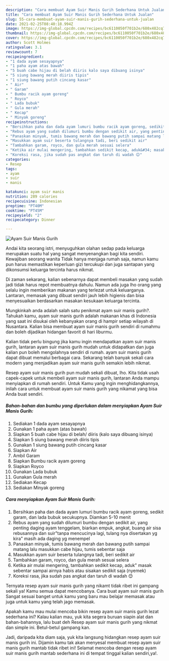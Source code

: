 ```yaml
---
description: "Cara membuat Ayam Suir Manis Gurih Sederhana Untuk Jualan"
title: "Cara membuat Ayam Suir Manis Gurih Sederhana Untuk Jualan"
slug: 55-cara-membuat-ayam-suir-manis-gurih-sederhana-untuk-jualan
date: 2021-02-25T08:40:18.994Z
image: https://img-global.cpcdn.com/recipes/bc6110050f701b2e/680x482cq70/ayam-suir-manis-gurih-foto-resep-utama.jpg
thumbnail: https://img-global.cpcdn.com/recipes/bc6110050f701b2e/680x482cq70/ayam-suir-manis-gurih-foto-resep-utama.jpg
cover: https://img-global.cpcdn.com/recipes/bc6110050f701b2e/680x482cq70/ayam-suir-manis-gurih-foto-resep-utama.jpg
author: Scott Holmes
ratingvalue: 3.1
reviewcount: 7
recipeingredient:
- "1 dada ayam sesayapnya"
- "1 paha ayam atas bawah"
- "5 buah cabe hijau di belah diiris kalo saya dibuang isinya"
- "5 siung bawang merah diiris tipis"
- "1 siung bawang putih cincang kasar"
- " Air"
- " Garam"
- " Bumbu racik ayam goreng"
- " Royco"
- " Lada bubuk"
- " Gula merah"
- " Kecap"
- " Minyak goreng"
recipeinstructions:
- "Bersihkan paha dan dada ayam lumuri bumbu racik ayam goreng, sedikit garam, dan lada bubuk secukupnya. Diamkan 5-10 menit"
- "Rebus ayam yang sudah dilumuri bumbu dengan sedikit air, yang penting daging ayam tenggelam, biarkan empuk, angkat, buang air sisa rebusannya dan suir&#34;tanpa mencucinya lagi, tulang nya disertakan yg kira&#34; masih ada daging yg menempel"
- "Panaskan minyak, tumis bawang merah dan bawang putih sampai matang lalu masukkan cabe hijau, tumis sebentar saja"
- "Masukkan ayam suir beserta tulangnya tadi, beri sedikit air"
- "Tambahkan garam, royco, dan gula merah sesuai selera"
- "Ketika air mulai mengering, tambahkan sedikit kecap, aduk&#34; masak sebentar sampai airnya habis atau sisakan sedikit saja (nyemek)"
- "Koreksi rasa, jika sudah pas angkat dan taruh di wadah 😊"
categories:
- Resep
tags:
- ayam
- suir
- manis

katakunci: ayam suir manis 
nutrition: 289 calories
recipecuisine: Indonesian
preptime: "PT40M"
cooktime: "PT45M"
recipeyield: "2"
recipecategory: Dinner

---
```



![Ayam Suir Manis Gurih](https://img-global.cpcdn.com/recipes/bc6110050f701b2e/680x482cq70/ayam-suir-manis-gurih-foto-resep-utama.jpg)

Andai kita seorang istri, menyuguhkan olahan sedap pada keluarga merupakan suatu hal yang sangat menyenangkan bagi kita sendiri. Kewajiban seorang  wanita Tidak hanya menjaga rumah saja, namun kamu pun harus memastikan keperluan gizi tercukupi dan juga santapan yang dikonsumsi keluarga tercinta harus nikmat.

Di zaman  sekarang, kalian sebenarnya dapat membeli masakan yang sudah jadi tidak harus repot membuatnya dahulu. Namun ada juga lho orang yang selalu ingin memberikan makanan yang terlezat untuk keluarganya. Lantaran, memasak yang dibuat sendiri jauh lebih higienis dan bisa menyesuaikan berdasarkan masakan kesukaan keluarga tercinta. 



Mungkinkah anda adalah salah satu penikmat ayam suir manis gurih?. Tahukah kamu, ayam suir manis gurih adalah makanan khas di Indonesia yang saat ini disukai oleh kebanyakan orang di hampir setiap wilayah di Nusantara. Kalian bisa membuat ayam suir manis gurih sendiri di rumahmu dan boleh dijadikan hidangan favorit di hari liburmu.

Kalian tidak perlu bingung jika kamu ingin mendapatkan ayam suir manis gurih, lantaran ayam suir manis gurih mudah untuk didapatkan dan juga kalian pun boleh mengolahnya sendiri di rumah. ayam suir manis gurih dapat dibuat memalui berbagai cara. Sekarang telah banyak sekali cara modern yang menjadikan ayam suir manis gurih semakin lebih nikmat.

Resep ayam suir manis gurih pun mudah sekali dibuat, lho. Kita tidak usah capek-capek untuk membeli ayam suir manis gurih, lantaran Anda mampu menyiapkan di rumah sendiri. Untuk Kamu yang ingin menghidangkannya, inilah cara untuk membuat ayam suir manis gurih yang nikamat yang bisa Anda buat sendiri.

<!--inarticleads1-->

##### Bahan-bahan dan bumbu yang diperlukan dalam menyiapkan Ayam Suir Manis Gurih:

1. Sediakan 1 dada ayam sesayapnya
1. Gunakan 1 paha ayam (atas bawah)
1. Siapkan 5 buah cabe hijau di belah/ diiris (kalo saya dibuang isinya)
1. Siapkan 5 siung bawang merah diiris tipis
1. Gunakan 1 siung bawang putih cincang kasar
1. Siapkan  Air
1. Ambil  Garam
1. Siapkan  Bumbu racik ayam goreng
1. Siapkan  Royco
1. Gunakan  Lada bubuk
1. Gunakan  Gula merah
1. Sediakan  Kecap
1. Sediakan  Minyak goreng




<!--inarticleads2-->

##### Cara menyiapkan Ayam Suir Manis Gurih:

1. Bersihkan paha dan dada ayam lumuri bumbu racik ayam goreng, sedikit garam, dan lada bubuk secukupnya. Diamkan 5-10 menit
1. Rebus ayam yang sudah dilumuri bumbu dengan sedikit air, yang penting daging ayam tenggelam, biarkan empuk, angkat, buang air sisa rebusannya dan suir&#34;tanpa mencucinya lagi, tulang nya disertakan yg kira&#34; masih ada daging yg menempel
1. Panaskan minyak, tumis bawang merah dan bawang putih sampai matang lalu masukkan cabe hijau, tumis sebentar saja
1. Masukkan ayam suir beserta tulangnya tadi, beri sedikit air
1. Tambahkan garam, royco, dan gula merah sesuai selera
1. Ketika air mulai mengering, tambahkan sedikit kecap, aduk&#34; masak sebentar sampai airnya habis atau sisakan sedikit saja (nyemek)
1. Koreksi rasa, jika sudah pas angkat dan taruh di wadah 😊




Ternyata resep ayam suir manis gurih yang nikamt tidak ribet ini gampang sekali ya! Kamu semua dapat mencobanya. Cara buat ayam suir manis gurih Sangat sesuai banget untuk kamu yang baru mau belajar memasak atau juga untuk kamu yang telah jago memasak.

Apakah kamu mau mulai mencoba bikin resep ayam suir manis gurih lezat sederhana ini? Kalau kalian mau, yuk kita segera buruan siapin alat dan bahan-bahannya, lalu buat deh Resep ayam suir manis gurih yang nikmat dan simple ini. Betul-betul gampang kan. 

Jadi, daripada kita diam saja, yuk kita langsung hidangkan resep ayam suir manis gurih ini. Dijamin kamu tak akan menyesal membuat resep ayam suir manis gurih mantab tidak ribet ini! Selamat mencoba dengan resep ayam suir manis gurih mantab sederhana ini di tempat tinggal kalian sendiri,ya!.

